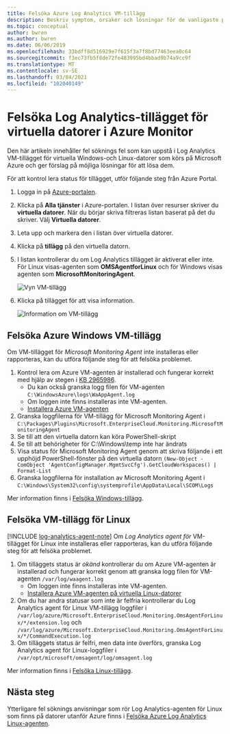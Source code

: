 ```yaml
---
title: Felsöka Azure Log Analytics VM-tillägg
description: Beskriv symptom, orsaker och lösningar för de vanligaste problemen med Log Analytics VM-tillägget för virtuella Windows-och Linux Azure-datorer.
ms.topic: conceptual
author: bwren
ms.author: bwren
ms.date: 06/06/2019
ms.openlocfilehash: 33bdff8d516929e7f615f3a7f8bd77463eea0c64
ms.sourcegitcommit: f3ec73fb5f8de72fe483995bd4bbad9b74a9cc9f
ms.translationtype: MT
ms.contentlocale: sv-SE
ms.lasthandoff: 03/04/2021
ms.locfileid: "102040149"
---
```

# <a name="troubleshooting-the-log-analytics-vm-extension-in-azure-monitor"></a>Felsöka Log Analytics-tillägget för virtuella datorer i Azure Monitor
Den här artikeln innehåller fel söknings fel som kan uppstå i Log Analytics VM-tillägget för virtuella Windows-och Linux-datorer som körs på Microsoft Azure och ger förslag på möjliga lösningar för att lösa dem.

För att kontrol lera status för tillägget, utför följande steg från Azure Portal.

1. Logga in på [Azure-portalen](https://portal.azure.com).
2. Klicka på **Alla tjänster** i Azure-portalen. I listan över resurser skriver du **virtuella datorer**. När du börjar skriva filtreras listan baserat på det du skriver. Välj **Virtuella datorer**.
3. Leta upp och markera den i listan över virtuella datorer.
3. Klicka på **tillägg** på den virtuella datorn.
4. I listan kontrollerar du om Log Analytics tillägget är aktiverat eller inte.  För Linux visas-agenten som **OMSAgentforLinux** och för Windows visas agenten som **MicrosoftMonitoringAgent**.

   ![Vyn VM-tillägg](./media/vmext-troubleshoot/log-analytics-vmview-extensions.png)

4. Klicka på tillägget för att visa information. 

   ![Information om VM-tillägg](./media/vmext-troubleshoot/log-analytics-vmview-extensiondetails.png)

## <a name="troubleshooting-azure-windows-vm-extension"></a>Felsöka Azure Windows VM-tillägg

Om VM-tillägget för *Microsoft Monitoring Agent* inte installeras eller rapporteras, kan du utföra följande steg för att felsöka problemet.

1. Kontrol lera om Azure VM-agenten är installerad och fungerar korrekt med hjälp av stegen i [KB 2965986](https://support.microsoft.com/kb/2965986#mt1).
   * Du kan också granska logg filen för VM-agenten `C:\WindowsAzure\logs\WaAppAgent.log`
   * Om loggen inte finns installeras inte VM-agenten.
   * [Installera Azure VM-agenten](../vm/quick-collect-azurevm.md#enable-the-log-analytics-vm-extension)
2. Granska loggfilerna för VM-tillägg för Microsoft Monitoring Agent i `C:\Packages\Plugins\Microsoft.EnterpriseCloud.Monitoring.MicrosoftMonitoringAgent`
3. Se till att den virtuella datorn kan köra PowerShell-skript
4. Se till att behörigheter för C:\Windows\temp inte har ändrats
5. Visa status för Microsoft Monitoring Agent genom att skriva följande i ett upphöjd PowerShell-fönster på den virtuella datorn `(New-Object -ComObject 'AgentConfigManager.MgmtSvcCfg').GetCloudWorkspaces() | Format-List`
6. Granska loggfilerna för installation av Microsoft Monitoring Agent i `C:\Windows\System32\config\systemprofile\AppData\Local\SCOM\Logs`

Mer information finns i [Felsöka Windows-tillägg](../../virtual-machines/extensions/oms-windows.md).

## <a name="troubleshooting-linux-vm-extension"></a>Felsöka VM-tillägg för Linux
[!INCLUDE [log-analytics-agent-note](../../../includes/log-analytics-agent-note.md)] 
Om *Log Analytics agent för* VM-tillägget för Linux inte installeras eller rapporteras, kan du utföra följande steg för att felsöka problemet.

1. Om tilläggets status är *okänd* kontrollerar du om Azure VM-agenten är installerad och fungerar korrekt genom att granska logg filen för VM-agenten `/var/log/waagent.log`
   * Om loggen inte finns installeras inte VM-agenten.
   * [Installera Azure VM-agenten på virtuella Linux-datorer](../../virtual-machines/extensions/agent-linux.md#installation)
2. Om du har andra statusar som inte är felfria kontrollerar du Log Analytics agent för Linux VM-tillägg loggfiler i `/var/log/azure/Microsoft.EnterpriseCloud.Monitoring.OmsAgentForLinux/*/extension.log` och `/var/log/azure/Microsoft.EnterpriseCloud.Monitoring.OmsAgentForLinux/*/CommandExecution.log`
3. Om tilläggets status är felfri, men data inte överförs, granska Log Analytics agent för Linux-loggfiler i `/var/opt/microsoft/omsagent/log/omsagent.log`

Mer information finns i [Felsöka Linux-tillägg](../../virtual-machines/extensions/oms-linux.md).

## <a name="next-steps"></a>Nästa steg

Ytterligare fel söknings anvisningar som rör Log Analytics-agenten för Linux som finns på datorer utanför Azure finns i [Felsöka Azure Log Analytics Linux-agenten](../agents/agent-linux-troubleshoot.md).